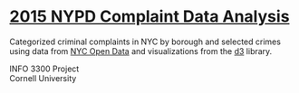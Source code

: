 # [2015 NYPD Complaint Data Analysis](https://amw349.github.io/crime-report/)

Categorized criminal complaints in NYC by borough and selected crimes using data from [NYC Open Data](https://opendata.cityofnewyork.us/) and visualizations from the [d3](https://d3js.org/) library.

INFO 3300 Project<br>
Cornell University
